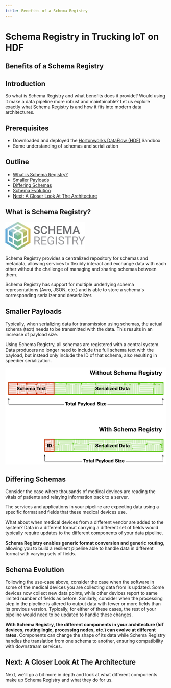 ```yaml
---
title: Benefits of a Schema Registry
---
```


# Schema Registry in Trucking IoT on HDF

## Benefits of a Schema Registry

## Introduction

So what is Schema Registry and what benefits does it provide?  Would using it make a data pipeline more robust and maintainable?  Let us explore exactly what Schema Registry is and how it fits into modern data architectures.

## Prerequisites

- Downloaded and deployed the [Hortonworks DataFlow (HDF)](https://www.cloudera.com/downloads/hortonworks-sandbox/hdf.html?utm_source=mktg-tutorial) Sandbox
- Some understanding of schemas and serialization

## Outline

- [What is Schema Registry?](#what-is-schema-registry)
- [Smaller Payloads](#smaller-payloads)
- [Differing Schemas](#differing-schemas)
- [Schema Evolution](#schema-evolution)
- [Next: A Closer Look At The Architecture](#next-a-closer-look-at-the-architecture)

## What is Schema Registry?

![Schema Registry](assets/sr-logo.jpg)

Schema Registry provides a centralized repository for schemas and metadata, allowing services to flexibly interact and exchange data with each other without the challenge of managing and sharing schemas between them.

Schema Registry has support for multiple underlying schema representations (Avro, JSON, etc.) and is able to store a schema's corresponding serializer and deserializer.

## Smaller Payloads

Typically, when serializing data for transmission using schemas, the actual schema (text) needs to be transmitted with the data.  This results in an increase of payload size.

Using Schema Registry, all schemas are registered with a central system.  Data producers no longer need to include the full schema text with the payload, but instead only include the ID of that schema, also resulting in speedier serialization.

![Payload differences](assets/sr-payloads.jpg)

## Differing Schemas

Consider the case where thousands of medical devices are reading the vitals of patients and relaying information back to a server.

The services and applications in your pipeline are expecting data using a specific format and fields that these medical devices use.

What about when medical devices from a different vendor are added to the system?  Data in a different format carrying a different set of fields would typically require updates to the different components of your data pipeline.

**Schema Registry enables generic format conversion and generic routing**, allowing you to build a resilient pipeline able to handle data in different format with varying sets of fields.

## Schema Evolution

Following the use-case above, consider the case when the software in some of the medical devices you are collecting data from is updated.  Some devices now collect new data points, while other devices report to same limited number of fields as before.  Similarly, consider when the processing step in the pipeline is altered to output data with fewer or more fields than its previous version.  Typically, for either of these cases, the rest of your pipeline would need to be updated to handle these changes.

**With Schema Registry, the different components in your architecture (IoT devices, routing logic, processing nodes, etc.) can evolve at different rates.**  Components can change the shape of its data while Schema Registry handles the translation from one schema to another, ensuring compatibility with downstream services.

## Next: A Closer Look At The Architecture

Next, we'll go a bit more in depth and look at what different components make up Schema Registry and what they do for us.
